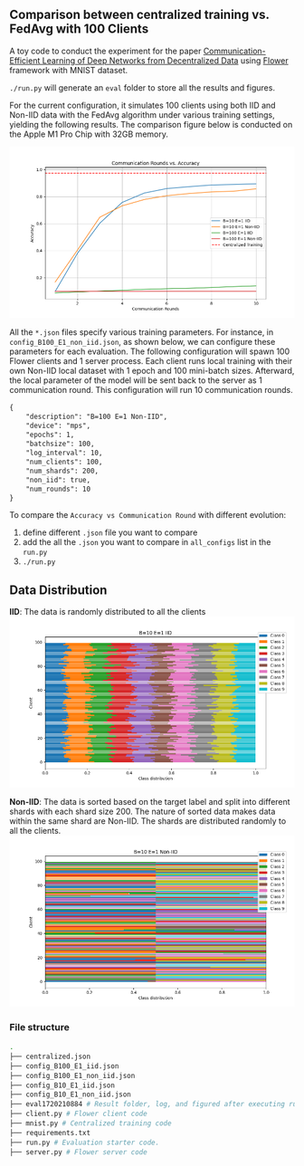 
## Comparison between centralized training vs. FedAvg with 100 Clients

A toy code to conduct the experiment for the paper [Communication-Efficient Learning of Deep Networks from Decentralized Data](https://arxiv.org/pdf/1602.05629) using [Flower](https://flower.ai/) framework with MNIST dataset.

`./run.py` will generate an `eval` folder to store all the results and figures.

For the current configuration, it simulates 100 clients using both IID and Non-IID data with the FedAvg algorithm under various training settings, yielding the following results. The comparison figure below is conducted on the Apple M1 Pro Chip with 32GB memory. 

![](./eval1720210884/centralized_fedavg_accuracy_comparison.png)

All the `*.json` files specify various training parameters. For instance, in `config_B100_E1_non_iid.json`, as shown below, we can configure these parameters for each evaluation. The following configuration will spawn 100 Flower clients and 1 server process. Each client runs local training with their own Non-IID local dataset with 1 epoch and 100 mini-batch sizes. Afterward, the local parameter of the model will be sent back to the server as 1 communication round. This configuration will run 10 communication rounds.
```
{
    "description": "B=100 E=1 Non-IID",
    "device": "mps",
    "epochs": 1,
    "batchsize": 100,
    "log_interval": 10,
    "num_clients": 100,
    "num_shards": 200,
    "non_iid": true,
    "num_rounds": 10
}
```

To compare the `Accuracy vs Communication Round` with different evolution:
1. define different `.json` file you want to compare
2. add the all the `.json` you want to compare in `all_configs` list in the `run.py` 
3. `./run.py`



## Data Distribution
**IID**: The data is randomly distributed to all the clients
![](./eval1720210884/data%20distribution:%20B=10%20E=1%20IID.png)

**Non-IID**: The data is sorted based on the target label and split into different shards with each shard size 200. The nature of sorted data makes data within the same shard are Non-IID. The shards are distributed randomly to all the clients.
![](./eval1720210884/data%20distribution:%20B=10%20E=1%20Non-IID.png)


### File structure
``` bash
.
├── centralized.json
├── config_B100_E1_iid.json
├── config_B100_E1_non_iid.json
├── config_B10_E1_iid.json
├── config_B10_E1_non_iid.json
├── eval1720210884 # Result folder, log, and figured after executing run.py
├── client.py # Flower client code
├── mnist.py # Centralized training code
├── requirements.txt
├── run.py # Evaluation starter code. 
├── server.py # Flower server code
```
